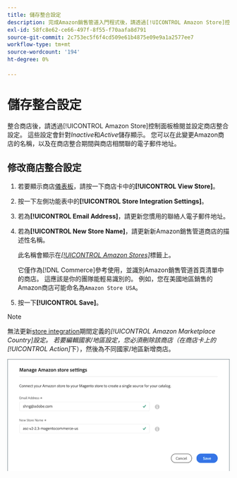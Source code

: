 ```yaml
---
title: 儲存整合設定
description: 完成Amazon銷售管道入門程式後，請透過[!UICONTROL Amazon Store]控制面板檢閱並設定商店整合設定
exl-id: 58fc8e62-ce66-497f-8f55-f70aafa8d791
source-git-commit: 2c753ec5f6f4cd509e61b4875e09e9a1a2577ee7
workflow-type: tm+mt
source-wordcount: '194'
ht-degree: 0%

---
```


# 儲存整合設定

整合商店後，請透過[!UICONTROL Amazon Store]控制面板檢閱並設定商店整合設定。 這些設定會針對&#x200B;*Inactive*&#x200B;和&#x200B;*Active*&#x200B;儲存顯示。 您可以在此變更Amazon商店的名稱，以及在商店整合期間與商店相關聯的電子郵件地址。

## 修改商店整合設定

1. 若要顯示商店[儀表板](./amazon-store-dashboard.md)，請按一下商店卡中的&#x200B;**[!UICONTROL View Store]**。

1. 按一下左側功能表中的&#x200B;**[!UICONTROL Store Integration Settings]**。

1. 若為&#x200B;**[!UICONTROL Email Address]**，請更新您慣用的聯絡人電子郵件地址。

1. 若為&#x200B;**[!UICONTROL New Store Name]**，請更新新Amazon銷售管道商店的描述性名稱。

   此名稱會顯示在[_[!UICONTROL Amazon Stores]_](./managing-stores.md)標籤上。

   它僅作為[!DNL Commerce]參考使用，並識別Amazon銷售管道首頁清單中的商店。 這應該是你的團隊能輕易識別的。 例如，您在美國地區銷售的Amazon商店可能命名為`Amazon Store USA`。

1. 按一下&#x200B;**[!UICONTROL Save]**。

>[!NOTE]
>
>無法更新[store integration](./store-integration.md)期間定義的&#x200B;_[!UICONTROL Amazon Marketplace Country]_設定。 若要編輯國家/地區設定，您必須刪除該商店（在商店卡上的_[!UICONTROL Action]_&#x200B;下），然後為不同國家/地區新增商店。

![儲存整合設定](assets/amazon-store-settings.png)
